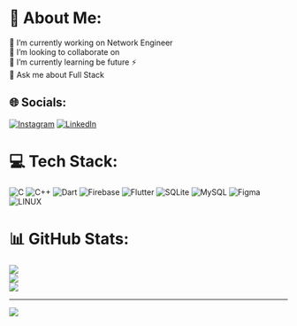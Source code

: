 # 💫 About Me:
🔭 I’m currently working on Network Engineer<br>👯 I’m looking to collaborate on<br>🌱 I’m currently learning be future ⚡<br>💬 Ask me about Full Stack<br>


## 🌐 Socials:
[![Instagram](https://img.shields.io/badge/Instagram-%23E4405F.svg?logo=Instagram&logoColor=white)](https://instagram.com/alpertinver) [![LinkedIn](https://img.shields.io/badge/LinkedIn-%230077B5.svg?logo=linkedin&logoColor=white)](https://linkedin.com/in/alperalpaslan12) 

# 💻 Tech Stack:
![C](https://img.shields.io/badge/c-%2300599C.svg?style=for-the-badge&logo=c&logoColor=white) ![C++](https://img.shields.io/badge/c++-%2300599C.svg?style=for-the-badge&logo=c%2B%2B&logoColor=white) ![Dart](https://img.shields.io/badge/dart-%230175C2.svg?style=for-the-badge&logo=dart&logoColor=white) ![Firebase](https://img.shields.io/badge/firebase-%23039BE5.svg?style=for-the-badge&logo=firebase) ![Flutter](https://img.shields.io/badge/Flutter-%2302569B.svg?style=for-the-badge&logo=Flutter&logoColor=white) ![SQLite](https://img.shields.io/badge/sqlite-%2307405e.svg?style=for-the-badge&logo=sqlite&logoColor=white) ![MySQL](https://img.shields.io/badge/mysql-%2300f.svg?style=for-the-badge&logo=mysql&logoColor=white) 	![Figma](https://img.shields.io/badge/figma-%23F24E1E.svg?style=for-the-badge&logo=figma&logoColor=white) ![LINUX](https://img.shields.io/badge/Linux-FCC624?style=for-the-badge&logo=linux&logoColor=black)
# 📊 GitHub Stats:
![](https://github-readme-stats.vercel.app/api?username=alpertinver&theme=dark&hide_border=false&include_all_commits=true&count_private=false)<br/>
![](https://github-readme-streak-stats.herokuapp.com/?user=alpertinver&theme=dark&hide_border=false)<br/>
![](https://github-readme-stats.vercel.app/api/top-langs/?username=alpertinver&theme=dark&hide_border=false&include_all_commits=true&count_private=false&layout=compact)



---
[![](https://visitcount.itsvg.in/api?id=alpertinver&icon=0&color=0)](https://visitcount.itsvg.in)

<!-- Proudly created with GPRM ( https://gprm.itsvg.in ) -->
